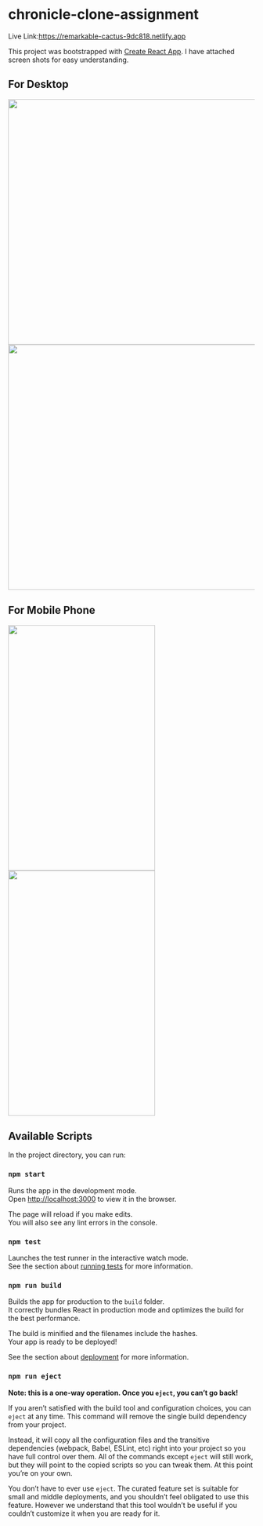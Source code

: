 # chronicle-clone-assignment

Live Link:https://remarkable-cactus-9dc818.netlify.app

This project was bootstrapped with [Create React App](https://github.com/facebook/create-react-app).
I have attached screen shots for easy understanding.
## For Desktop

<img src="https://github.com/altruisticdream/chronicle-clone-assignment/assets/63090622/6dacd72b-7846-474c-899a-2650fd54cea0" width="1000" height="500">
<img src="https://github.com/altruisticdream/chronicle-clone-assignment/assets/63090622/e181f402-e92b-4e49-b1a7-6fdcce6e8756" width="1000" height="500">

## For Mobile Phone

<img src="https://github.com/altruisticdream/chronicle-clone-assignment/assets/63090622/9d89840f-7230-4c5b-bb69-e779727031a4" width="300" height="500">
<img src="https://github.com/altruisticdream/chronicle-clone-assignment/assets/63090622/f9ae6c84-df94-4385-bff0-02a240fdd26b" width="300" height="500">

## Available Scripts

In the project directory, you can run:

### `npm start`

Runs the app in the development mode.<br />
Open [http://localhost:3000](http://localhost:3000) to view it in the browser.

The page will reload if you make edits.<br />
You will also see any lint errors in the console.

### `npm test`

Launches the test runner in the interactive watch mode.<br />
See the section about [running tests](https://facebook.github.io/create-react-app/docs/running-tests) for more information.

### `npm run build`

Builds the app for production to the `build` folder.<br />
It correctly bundles React in production mode and optimizes the build for the best performance.

The build is minified and the filenames include the hashes.<br />
Your app is ready to be deployed!

See the section about [deployment](https://facebook.github.io/create-react-app/docs/deployment) for more information.

### `npm run eject`

**Note: this is a one-way operation. Once you `eject`, you can’t go back!**

If you aren’t satisfied with the build tool and configuration choices, you can `eject` at any time. This command will remove the single build dependency from your project.

Instead, it will copy all the configuration files and the transitive dependencies (webpack, Babel, ESLint, etc) right into your project so you have full control over them. All of the commands except `eject` will still work, but they will point to the copied scripts so you can tweak them. At this point you’re on your own.

You don’t have to ever use `eject`. The curated feature set is suitable for small and middle deployments, and you shouldn’t feel obligated to use this feature. However we understand that this tool wouldn’t be useful if you couldn’t customize it when you are ready for it.
